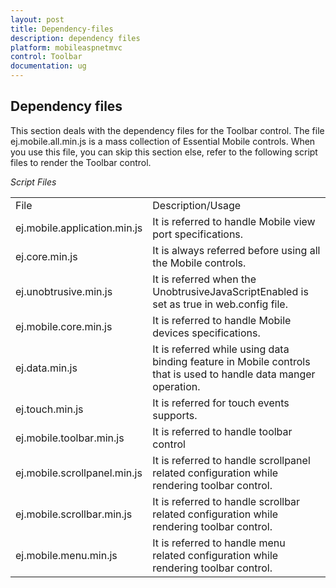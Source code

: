 ```yaml
---
layout: post
title: Dependency-files
description: dependency files
platform: mobileaspnetmvc
control: Toolbar
documentation: ug
---
```


## Dependency files

This section deals with the dependency files for the Toolbar control. The file ej.mobile.all.min.js is a mass collection of Essential Mobile controls. When you use this file, you can skip this section else, refer to the following script files to render the Toolbar control.

_Script Files_

<table>
<tr>
<td>
File                          </td><td>
Description/Usage</td></tr>
<tr>
<td>
ej.mobile.application.min.js</td><td>
It is referred to handle Mobile view port specifications.</td></tr>
<tr>
<td>
ej.core.min.js</td><td>
It is always referred before using all the Mobile controls.</td></tr>
<tr>
<td>
ej.unobtrusive.min.js</td><td>
It is referred when the UnobtrusiveJavaScriptEnabled is set as true in web.config file.</td></tr>
<tr>
<td>
ej.mobile.core.min.js</td><td>
It is referred to handle Mobile devices specifications.</td></tr>
<tr>
<td>
ej.data.min.js</td><td>
It is referred while using data binding feature in Mobile controls that is used to handle data manger operation.</td></tr>
<tr>
<td>
ej.touch.min.js</td><td>
It is referred for touch events supports.</td></tr>
<tr>
<td>
ej.mobile.toolbar.min.js</td><td>
It is referred to handle toolbar control </td></tr>
<tr>
<td>
ej.mobile.scrollpanel.min.js</td><td>
It is referred to handle scrollpanel related configuration while rendering toolbar control.</td></tr>
<tr>
<td>
ej.mobile.scrollbar.min.js</td><td>
It is referred to handle scrollbar related configuration while rendering toolbar control.</td></tr>
<tr>
<td>
ej.mobile.menu.min.js</td><td>
It is referred to handle menu related configuration while rendering toolbar control.</td></tr>
</table>


